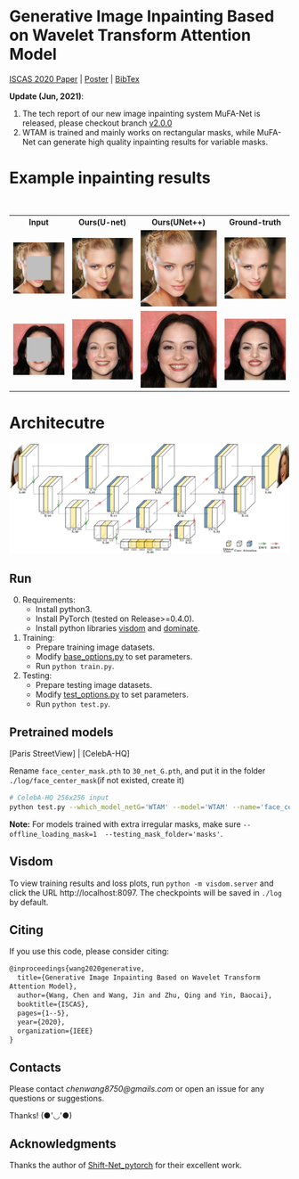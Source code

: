 # Generative Image Inpainting Based on Wavelet Transform Attention Model

[ISCAS 2020 Paper](https://doi.org/10.1109/ISCAS45731.2020.9180927) | 
[Poster](https://github.com/ChenWang8750/MPI-model/blob/main/imgs/MPI_Poster.pdf) |
[BibTex](#citing)

**Update (Jun, 2021)**:
1. The tech report of our new image inpainting system MuFA-Net is released, please checkout branch [v2.0.0](https://github.com/ChenWang8750/MuFA-Net) 
2. WTAM is trained and mainly works on rectangular masks, while MuFA-Net can generate high quality inpainting results for variable masks.

# Example inpainting results
<table style="float:center">
 <tr>
  <th><B>Input</B></th> <th><B> Ours(U-net) </B></th> <th><B> Ours(UNet++)</B> <th><B>Ground-truth</B></th>
 </tr>
<tr>
  <td>
   <img src='./imgs/11_real_A.png' >
  </td>
  <td>
  <img src='./imgs/11_fake_B_unet.png'>
  </td>
  <td>
  <img src='./imgs/11_fake_B_unetplus.png'>
  </td>
  <td>
   <img src='./imgs/11_real_B.png'>
  </td>
 
 </tr>
 
 <tr>
     <td>
   <img src='./imgs/159_real_A.png' >
  </td>
  <td>
  <img src='./imgs/159_fake_B_unet.png'>
  </td>
  <td>
  <img src='./imgs/159_fake_B_unetplus.png'>
  </td>
  <td>
   <img src='./imgs/159_real_B.png'>
  </td>

 </tr>
 
  </table> 

# Architecutre
<img src="https://github.com/ChenWang8750/WTAM/blob/master/imgs/architecutre.png" width="1000"/> 


## Run

0. Requirements:
    * Install python3.
    * Install PyTorch (tested on Release>=0.4.0).
    * Install python libraries [visdom](https://github.com/facebookresearch/visdom) and [dominate](https://github.com/Knio/dominate).
1. Training:
    * Prepare training image datasets.
    * Modify [base_options.py](https://github.com/ChenWang8750/WTAM/blob/master/options/base_options.py) to set parameters.
    * Run `python train.py`.
2. Testing:
    * Prepare testing image datasets.
    * Modify [test_options.py](https://github.com/ChenWang8750/WTAM/blob/master/options/test_options.py) to set parameters.
    * Run `python test.py`.


## Pretrained models

[Paris StreetView] | [CelebA-HQ]

Rename `face_center_mask.pth` to `30_net_G.pth`, and put it in the folder `./log/face_center_mask`(if not existed, create it)

```bash
# CelebA-HQ 256x256 input
python test.py --which_model_netG='WTAM' --model='WTAM' --name='face_center_mask' --which_epoch=30 --dataroot='./datasets/test' `.
```

**Note:** For models trained with extra irregular masks, make sure ` --offline_loading_mask=1  --testing_mask_folder='masks' `.

## Visdom

To view training results and loss plots, run `python -m visdom.server` and click the URL http://localhost:8097. The checkpoints will be saved in `./log` by default.


## Citing
If you use this code, please consider citing:
```
@inproceedings{wang2020generative,
  title={Generative Image Inpainting Based on Wavelet Transform Attention Model},
  author={Wang, Chen and Wang, Jin and Zhu, Qing and Yin, Baocai},
  booktitle={ISCAS},
  pages={1--5},
  year={2020},
  organization={IEEE}
}

```

## Contacts

Please contact _chenwang8750@gmails.com_  or open an issue for any questions or suggestions.

Thanks! (●'◡'●)

## Acknowledgments
Thanks the author of  [Shift-Net_pytorch](https://github.com/Zhaoyi-Yan/Shift-Net_pytorch) for their excellent work. 
